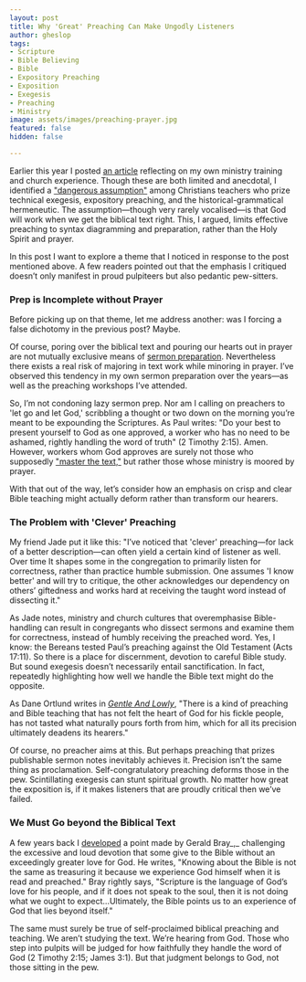 ```yaml
---
layout: post
title: Why 'Great' Preaching Can Make Ungodly Listeners
author: gheslop
tags:
- Scripture
- Bible Believing
- Bible
- Expository Preaching
- Exposition
- Exegesis
- Preaching
- Ministry
image: assets/images/preaching-prayer.jpg
featured: false
hidden: false

---
```

Earlier this year I posted [an article](https://rekindle.co.za/content/2022-04-28-preaching-great-exegesis-without-prayer-is-public-speaking "Preaching or Public Speaking?") reflecting on my own ministry training and church experience. Though these are both limited and anecdotal, I identified a ["dangerous assumption"](https://rekindle.co.za/content/doodle-the-dangerous-evangelical-assumption/ "The Dangerous Evangelical Assumption") among Christians teachers who prize technical exegesis, expository preaching, and the historical-grammatical hermeneutic. The assumption—though very rarely vocalised—is that God will work when we get the biblical text right. This, I argued, limits effective preaching to syntax diagramming and preparation, rather than the Holy Spirit and prayer.

In this post I want to explore a theme that I noticed in response to the post mentioned above. A few readers pointed out that the emphasis I critiqued doesn’t only manifest in proud pulpiteers but also pedantic pew-sitters.

### Prep is Incomplete without Prayer

Before picking up on that theme, let me address another: was I forcing a false dichotomy in the previous post? Maybe.

Of course, poring over the biblical text and pouring our hearts out in prayer are not mutually exclusive means of [sermon preparation](https://rekindle.co.za/content/2022-09-14-preaching-directory-for-the-public-worship-of-god "Directory for Public Worship"). Nevertheless there exists a real risk of majoring in text work while minoring in prayer. I’ve observed this tendency in my own sermon preparation over the years—as well as the preaching workshops I’ve attended.

So, I’m not condoning lazy sermon prep. Nor am I calling on preachers to 'let go and let God,' scribbling a thought or two down on the morning you’re meant to be expounding the Scriptures. As Paul writes: "Do your best to present yourself to God as one approved, a worker who has no need to be ashamed, rightly handling the word of truth" (2 Timothy 2:15). Amen. However, workers whom God approves are surely not those who supposedly ["master the text,"](https://rekindle.co.za/content/2021-04-14-bible-believing-1-thessalonians "Not Enough to be Bible-believing") but rather those whose ministry is moored by prayer.

With that out of the way, let’s consider how an emphasis on crisp and clear Bible teaching might actually deform rather than transform our hearers.

### The Problem with 'Clever' Preaching

My friend Jade put it like this: "I’ve noticed that 'clever' preaching—for lack of a better description—can often yield a certain kind of listener as well. Over time It shapes some in the congregation to primarily listen for correctness, rather than practice humble submission. One assumes 'I know better' and will try to critique, the other acknowledges our dependency on others’ giftedness and works hard at receiving the taught word instead of dissecting it."

As Jade notes, ministry and church cultures that overemphasise Bible-handling can result in congregants who dissect sermons and examine them for correctness, instead of humbly receiving the preached word. Yes, I know: the Bereans tested Paul’s preaching against the Old Testament (Acts 17:11). So there is a place for discernment, devotion to careful Bible study. But sound exegesis doesn’t necessarily entail sanctification. In fact, repeatedly highlighting how well we handle the Bible text might do the opposite.

As Dane Ortlund writes in [_Gentle And Lowly_](https://rekindle.co.za/content/2022-02-24-gentle-and-lowly "Review: Gentle And Lowly"), "There is a kind of preaching and Bible teaching that has not felt the heart of God for his fickle people, has not tasted what naturally pours forth from him, which for all its precision ultimately deadens its hearers."

Of course, no preacher aims at this. But perhaps preaching that prizes publishable sermon notes inevitably achieves it. Precision isn’t the same thing as proclamation. Self-congratulatory preaching deforms those in the pew. Scintillating exegesis can stunt spiritual growth. No matter how great the exposition is, if it makes listeners that are proudly critical then we’ve failed.

### We Must Go beyond the Biblical Text

A few years back I [developed](https://rekindle.co.za/content/bray-on-scripture-experiencing-gods-love/ "Bible is for Experiencing God's Love") a point made by Gerald Bray_,_ challenging the excessive and loud devotion that some give to the Bible without an exceedingly greater love for God. He writes, "Knowing about the Bible is not the same as treasuring it because we experience God himself when it is read and preached." Bray rightly says, "Scripture is the language of God’s love for his people, and if it does not speak to the soul, then it is not doing what we ought to expect…Ultimately, the Bible points us to an experience of God that lies beyond itself."

The same must surely be true of self-proclaimed biblical preaching and teaching. We aren’t studying the text. We’re hearing from God. Those who step into pulpits will be judged for how faithfully they handle the word of God (2 Timothy 2:15; James 3:1). But that judgment belongs to God, not those sitting in the pew.